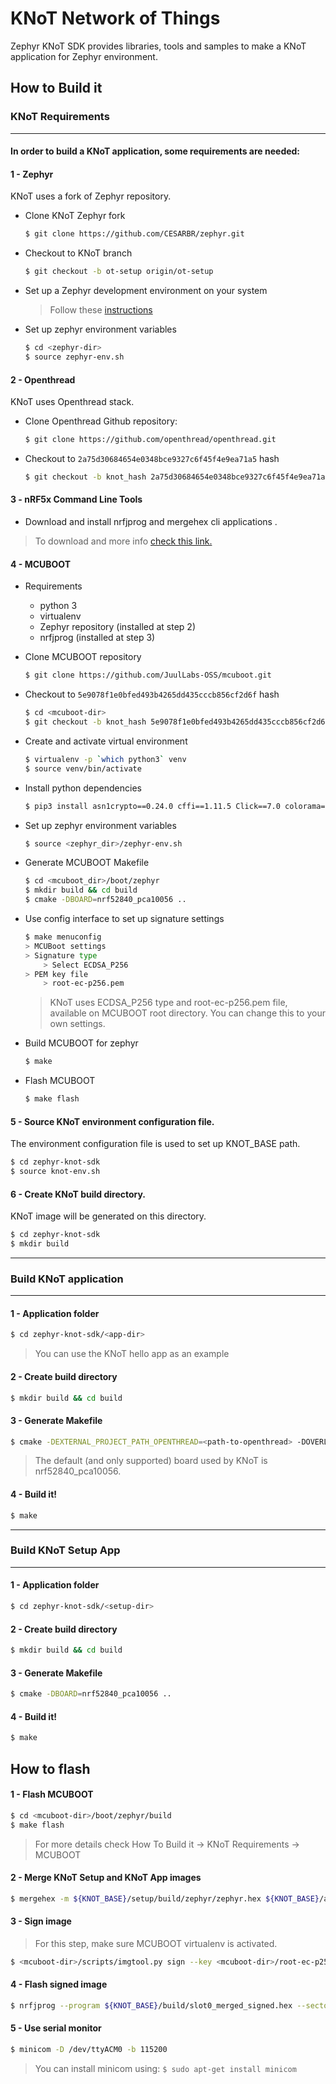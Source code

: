 # KNoT Network of Things

Zephyr KNoT SDK provides libraries, tools and samples to make a KNoT application for Zephyr environment.

## How to Build it

### KNoT Requirements
---
#### In order to build a KNoT application, some requirements are needed:

#### 1 - Zephyr

KNoT uses a fork of Zephyr repository.

- Clone KNoT Zephyr fork
	```bash
	$ git clone https://github.com/CESARBR/zephyr.git
	```
- Checkout to KNoT branch
	```bash
	$ git checkout -b ot-setup origin/ot-setup
	```
- Set up a Zephyr development environment on your system
	> Follow these [instructions](https://docs.zephyrproject.org/latest/getting_started/index.html#set-up-a-development-system)

- Set up zephyr environment variables
	```bash
	$ cd <zephyr-dir>
	$ source zephyr-env.sh
	```

#### 2 - Openthread

KNoT uses Openthread stack.

- Clone Openthread Github repository:
	```bash
	$ git clone https://github.com/openthread/openthread.git
	```
- Checkout to `2a75d30684654e0348bce9327c6f45f4e9ea71a5` hash
	```bash
	$ git checkout -b knot_hash 2a75d30684654e0348bce9327c6f45f4e9ea71a5
	```

#### 3 - nRF5x Command Line Tools

- Download and install nrfjprog and mergehex cli applications .

> To download and more info [check this link.](https://www.nordicsemi.com/Software-and-Tools/Development-Tools/nRF5-Command-Line-Tools)

#### 4 - MCUBOOT
- Requirements
	- python 3
	- virtualenv
	- Zephyr repository (installed at step 2)
	- nrfjprog (installed at step 3)

- Clone MCUBOOT repository
	```bash
	$ git clone https://github.com/JuulLabs-OSS/mcuboot.git
	```
- Checkout to `5e9078f1e0bfed493b4265dd435cccb856cf2d6f` hash
	```bash
	$ cd <mcuboot-dir>
	$ git checkout -b knot_hash 5e9078f1e0bfed493b4265dd435cccb856cf2d6f
	```
- Create and activate virtual environment
	```bash
	$ virtualenv -p `which python3` venv
	$ source venv/bin/activate
	```
- Install python dependencies
	```bash
	$ pip3 install asn1crypto==0.24.0 cffi==1.11.5 Click==7.0 colorama==0.4.1 cryptography==2.4.2 docopt==0.6.2 idna==2.8 intelhex==2.2.1 pkg-resources==0.0.0 pycparser==2.19 pyelftools==0.25 pykwalify==1.7.0 python-dateutil==2.7.5 PyYAML==3.13 six==1.11.0
	```
- Set up zephyr environment variables
	```bash
	$ source <zephyr_dir>/zephyr-env.sh
	```
- Generate MCUBOOT Makefile
	```bash
	$ cd <mcuboot_dir>/boot/zephyr
	$ mkdir build && cd build
	$ cmake -DBOARD=nrf52840_pca10056 ..
	```
- Use config interface to set up signature settings
	```bash
	$ make menuconfig
	> MCUBoot settings
	> Signature type
		> Select ECDSA_P256
	> PEM key file
		> root-ec-p256.pem
	```
	> KNoT uses ECDSA_P256 type and root-ec-p256.pem file, available on MCUBOOT root directory. You can change this to your own settings.

- Build MCUBOOT for zephyr
	```bash
	$ make
	```
- Flash MCUBOOT
	```bash
	$ make flash
	```

#### 5 - Source KNoT environment configuration file.

The environment configuration file is used to set up KNOT_BASE path.
```bash
$ cd zephyr-knot-sdk
$ source knot-env.sh
```

#### 6 - Create KNoT build directory.

KNoT image will be generated on this directory.
```bash
$ cd zephyr-knot-sdk
$ mkdir build
```

---
### Build KNoT application
---
#### 1 - Application folder
```bash
$ cd zephyr-knot-sdk/<app-dir>
```
> You can use the KNoT hello app as an example

#### 2 - Create build directory
```bash
$ mkdir build && cd build
```
#### 3 - Generate Makefile
```bash
$ cmake -DEXTERNAL_PROJECT_PATH_OPENTHREAD=<path-to-openthread> -DOVERLAY_CONFIG=${KNOT_BASE}/core/overlay-knot-ot.conf ..
```
> The default (and only supported) board used by KNoT is nrf52840_pca10056.

#### 4 - Build it!
```bash
$ make
```

---
### Build KNoT Setup App
---
#### 1 - Application folder
```bash
$ cd zephyr-knot-sdk/<setup-dir>
```
#### 2 - Create build directory
```bash
$ mkdir build && cd build
```
#### 3 - Generate Makefile
```bash
$ cmake -DBOARD=nrf52840_pca10056 ..
```
#### 4 - Build it!
```bash
$ make
```


## How to flash

#### 1 - Flash MCUBOOT
```bash
$ cd <mcuboot-dir>/boot/zephyr/build
$ make flash
```
> For more details check How To Build it -> KNoT Requirements -> MCUBOOT

#### 2 - Merge KNoT Setup and KNoT App images
```bash
$ mergehex -m ${KNOT_BASE}/setup/build/zephyr/zephyr.hex ${KNOT_BASE}/apps/hello/build/zephyr/zephyr.hex -o ${KNOT_BASE}/build/slot0_merged.hex
```
#### 3 - Sign image

> For this step, make sure MCUBOOT virtualenv is activated.

```bash
$ <mcuboot-dir>/scripts/imgtool.py sign --key <mcuboot-dir>/root-ec-p256.pem --header-size 0x200 --align 8 --version 1.5 --slot-size 0x69000 --pad ${KNOT_BASE}/build/slot0_merged.hex  ${KNOT_BASE}/build/slot0_merged_signed.hex
```
#### 4 - Flash signed image
```bash
$ nrfjprog --program ${KNOT_BASE}/build/slot0_merged_signed.hex --sectorerase -f nrf52 --reset
```
#### 5 - Use serial monitor
```bash
$ minicom -D /dev/ttyACM0 -b 115200
```
> You can install minicom using:
> ``
> $ sudo apt-get install minicom
> ``
